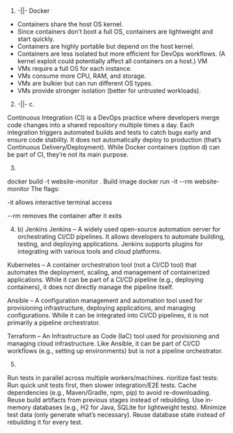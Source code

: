 1. -||-
Docker 
- Containers share the host OS kernel.
- Since containers don’t boot a full OS, containers are lightweight and start quickly.
- Containers are highly portable but depend on the host kernel.
- Containers are less isolated but more efficient for DevOps workflows.
(A kernel exploit could potentially affect all containers on a host.)
VM
- VMs require a full OS for each instance.
- VMs consume more CPU, RAM, and storage.
- VMs are bulkier but can run different OS types.
- VMs provide stronger isolation (better for untrusted workloads).

2. -||-
c. 

Continuous Integration (CI) is a DevOps practice where developers merge code changes into a shared repository multiple times a day.
Each integration triggers automated builds and tests to catch bugs early and ensure code stability.
It does not automatically deploy to production (that’s Continuous Delivery/Deployment).
While Docker containers (option d) can be part of CI, they’re not its main purpose.


3.
docker build -t website-monitor . 
Build image 
docker run -it --rm website-monitor
The flags:

-it allows interactive terminal access

--rm removes the container after it exits

4. b) Jenkins
Jenkins – A widely used open-source automation server for orchestrating CI/CD pipelines. It allows developers to automate building, testing, and deploying applications. Jenkins supports plugins for integrating with various tools and cloud platforms.

Kubernetes – A container orchestration tool (not a CI/CD tool) that automates the deployment, scaling, and management of containerized applications. While it can be part of a CI/CD pipeline (e.g., deploying containers), it does not directly manage the pipeline itself.

Ansible – A configuration management and automation tool used for provisioning infrastructure, deploying applications, and managing configurations. While it can be integrated into CI/CD pipelines, it is not primarily a pipeline orchestrator.

Terraform – An Infrastructure as Code (IaC) tool used for provisioning and managing cloud infrastructure. Like Ansible, it can be part of CI/CD workflows (e.g., setting up environments) but is not a pipeline orchestrator.

5. 
Run tests in parallel across multiple workers/machines.
rioritize fast tests: Run quick unit tests first, then slower integration/E2E tests.
Cache dependencies (e.g., Maven/Gradle, npm, pip) to avoid re-downloading.
Reuse build artifacts from previous stages instead of rebuilding.
Use in-memory databases (e.g., H2 for Java, SQLite for lightweight tests).
Minimize test data (only generate what’s necessary).
Reuse database state instead of rebuilding it for every test.
